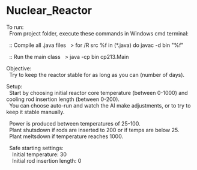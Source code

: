 # Nuclear_Reactor

To run:  
&nbsp;&nbsp;From project folder, execute these commands in Windows cmd terminal:

  &nbsp;&nbsp;:: Compile all .java files
  &nbsp;&nbsp;> for /R src %f in (*.java) do javac -d bin "%f"

  &nbsp;&nbsp;:: Run the main class
  &nbsp;&nbsp;> java -cp bin cp213.Main

Objective:  
  &nbsp;&nbsp;Try to keep the reactor stable for as long as you can (number of days).

Setup:  
  &nbsp;&nbsp;Start by choosing initial reactor core temperature (between 0-1000) and cooling rod insertion length (between 0-200).   
  &nbsp;&nbsp;You can choose auto-run and watch the AI make adjustments, or to try to keep it stable manually.

  &nbsp;&nbsp;Power is produced between temperatures of 25-100.  
  &nbsp;&nbsp;Plant shutsdown if rods are inserted to 200 or if temps are below 25.  
  &nbsp;&nbsp;Plant meltsdown if temperature reaches 1000.

  &nbsp;&nbsp;Safe starting settings:  
    &nbsp;&nbsp;&nbsp;&nbsp;Initial temperature: 30  
    &nbsp;&nbsp;&nbsp;&nbsp;Initial rod insertion length: 0
